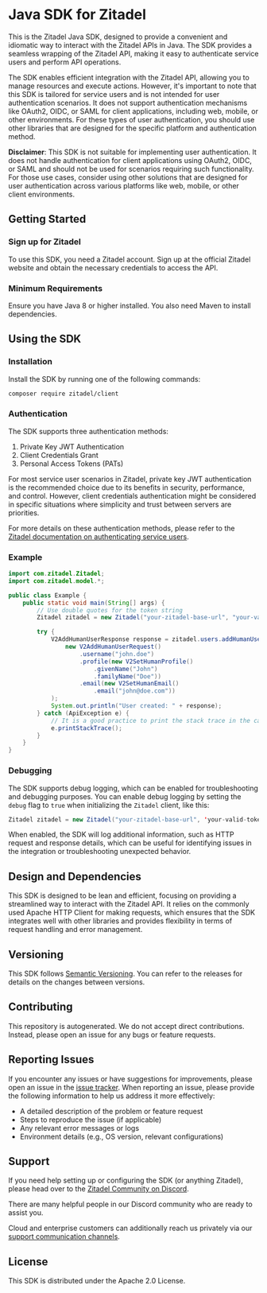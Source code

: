 # Java SDK for Zitadel

This is the Zitadel Java SDK, designed to provide a convenient and idiomatic
way to interact with the Zitadel APIs in Java. The SDK provides a seamless
wrapping of the Zitadel API, making it easy to authenticate service users and
perform API operations.

The SDK enables efficient integration with the Zitadel API, allowing you to
manage resources and execute actions. However, it's important to note that
this SDK is tailored for service users and is not intended for user
authentication scenarios. It does not support authentication mechanisms
like OAuth2, OIDC, or SAML for client applications, including web, mobile,
or other environments. For these types of user authentication, you should
use other libraries that are designed for the specific platform and
authentication method.

**Disclaimer**: This SDK is not suitable for implementing user authentication.
It does not handle authentication for client applications using OAuth2, OIDC,
or SAML and should not be used for scenarios requiring such functionality.
For those use cases, consider using other solutions that are designed for
user authentication across various platforms like web, mobile, or other
client environments.

## Getting Started

### Sign up for Zitadel
To use this SDK, you need a Zitadel account. Sign up at the official
Zitadel website and obtain the necessary credentials to access the API.

### Minimum Requirements
Ensure you have Java 8 or higher installed. You also need Maven to
install dependencies.

## Using the SDK

### Installation
Install the SDK by running one of the following commands:

```bash
composer require zitadel/client
```

### Authentication

The SDK supports three authentication methods:

1. Private Key JWT Authentication
2. Client Credentials Grant
3. Personal Access Tokens (PATs)

For most service user scenarios in Zitadel, private key JWT authentication
is the recommended choice due to its benefits in security, performance, and control.
However, client credentials authentication might be considered in specific
situations where simplicity and trust between servers are priorities.

For more details on these authentication methods, please refer
to the [Zitadel documentation on authenticating service users](https://zitadel.com/docs/guides/integrate/service-users/authenticate-service-users).


### Example

```java
import com.zitadel.Zitadel;
import com.zitadel.model.*;

public class Example {
    public static void main(String[] args) {
        // Use double quotes for the token string
        Zitadel zitadel = new Zitadel("your-zitadel-base-url", "your-valid-token");

        try {
            V2AddHumanUserResponse response = zitadel.users.addHumanUser(
                new V2AddHumanUserRequest()
                    .username("john.doe")
                    .profile(new V2SetHumanProfile()
                        .givenName("John")
                        .familyName("Doe"))
                    .email(new V2SetHumanEmail()
                        .email("john@doe.com"))
            );
            System.out.println("User created: " + response);
        } catch (ApiException e) {
            // It is a good practice to print the stack trace in the catch block
            e.printStackTrace();
        }
    }
}
```

### Debugging
The SDK supports debug logging, which can be enabled for troubleshooting
and debugging purposes. You can enable debug logging by setting the `debug`
flag to `true` when initializing the `Zitadel` client, like this:

```java
Zitadel zitadel = new Zitadel("your-zitadel-base-url", 'your-valid-token', apiClient -> apiClient.setDebugging(true));
```

When enabled, the SDK will log additional information, such as HTTP request
and response details, which can be useful for identifying issues in the
integration or troubleshooting unexpected behavior.

## Design and Dependencies

This SDK is designed to be lean and efficient, focusing on providing a
streamlined way to interact with the Zitadel API. It relies on the commonly used
Apache HTTP Client for making requests, which ensures that
the SDK integrates well with other libraries and provides flexibility
in terms of request handling and error management.

## Versioning
This SDK follows [Semantic Versioning](https://semver.org/). You can refer to
the releases for details on the changes between versions.

## Contributing
This repository is autogenerated. We do not accept direct contributions.
Instead, please open an issue for any bugs or feature requests.

## Reporting Issues

If you encounter any issues or have suggestions for improvements, please
open an issue in the [issue tracker](https://github.com/zitadel/client-java/issues).
When reporting an issue, please provide the following information to help
us address it more effectively:

- A detailed description of the problem or feature request
- Steps to reproduce the issue (if applicable)
- Any relevant error messages or logs
- Environment details (e.g., OS version, relevant configurations)

## Support
If you need help setting up or configuring the SDK (or anything
Zitadel), please head over to the [Zitadel Community on Discord](https://zitadel.com/chat).

There are many helpful people in our Discord community who are ready to
assist you.

Cloud and enterprise customers can additionally reach us privately via our
[support communication channels](https://zitadel.com/docs/legal/service-description/support-services).

## License
This SDK is distributed under the Apache 2.0 License.
